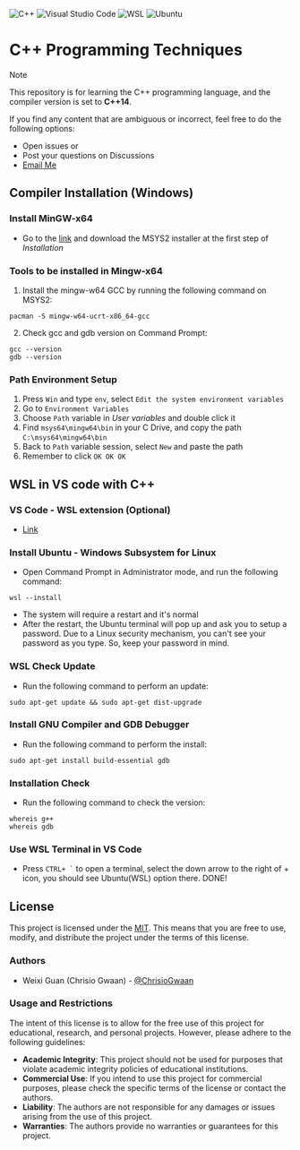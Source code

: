 ![C++](https://img.shields.io/badge/c++-%2300599C.svg?style=for-the-badge&logo=c%2B%2B&logoColor=white) ![Visual Studio Code](https://img.shields.io/badge/Visual%20Studio%20Code-0078d7.svg?style=for-the-badge&logo=visual-studio-code&logoColor=white) ![WSL](https://img.shields.io/badge/WSL-0078d7.svg?style=for-the-badge&logo=linux&logoColor=white) ![Ubuntu](https://img.shields.io/badge/Ubuntu-0078d7.svg?style=for-the-badge&logo=ubuntu&logoColor=white)

# C++ Programming Techniques

> [!NOTE]
> This repository is for learning the C++ programming language, and the compiler version is set to **C++14**.

If you find any content that are ambiguous or incorrect, feel free to do the following options:

* Open issues or
* Post your questions on Discussions
* [Email Me](chris322322@gmail.com)

## Compiler Installation (Windows)

### Install MinGW-x64

* Go to the [link](https://www.msys2.org/) and download the MSYS2 installer at the first step of _Installation_

### Tools to be installed in Mingw-x64

1. Install the mingw-w64 GCC by running the following command on MSYS2:

```
pacman -S mingw-w64-ucrt-x86_64-gcc
```

2. Check gcc and gdb version on Command Prompt:

```
gcc --version
gdb --version
```

### Path Environment Setup

1. Press `Win` and type `env`, select `Edit the system environment variables`
2. Go to `Environment Variables`
3. Choose `Path` variable in _User variables_ and double click it
4. Find `msys64\mingw64\bin` in your C Drive, and copy the path `C:\msys64\mingw64\bin`
5. Back to `Path` variable session, select `New` and paste the path
6. Remember to click `OK OK OK`

## WSL in VS code with C++

### VS Code - WSL extension (Optional)

* [Link](https://marketplace.visualstudio.com/items?itemName=ms-vscode-remote.remote-wsl)

### Install Ubuntu - Windows Subsystem for Linux

* Open Command Prompt in Administrator mode, and run the following command:
```
wsl --install
```
* The system will require a restart and it's normal
* After the restart, the Ubuntu terminal will pop up and ask you to setup a password. Due to a Linux security mechanism, you can't see your password as you type. So, keep your password in mind.

### WSL Check Update

* Run the following command to perform an update:
```
sudo apt-get update && sudo apt-get dist-upgrade
```

### Install GNU Compiler and GDB Debugger

* Run the following command to perform the install:
```
sudo apt-get install build-essential gdb
```

### Installation Check

* Run the following command to check the version:
```
whereis g++
whereis gdb
```

### Use WSL Terminal in VS Code

* Press ``` CTRL+ ` ``` to open a terminal, select the down arrow to the right of + icon, you should see Ubuntu(WSL) option there. DONE!

## License

This project is licensed under the [MIT](/LICENSE). This means that you are free to use, modify, and distribute the project under the terms of this license.

### Authors

- Weixi Guan (Chrisio Gwaan) - [@ChrisioGwaan](https://github.com/ChrisioGwaan)

### Usage and Restrictions

The intent of this license is to allow for the free use of this project for educational, research, and personal projects. However, please adhere to the following guidelines:
- **Academic Integrity**: This project should not be used for purposes that violate academic integrity policies of educational institutions.
- **Commercial Use**: If you intend to use this project for commercial purposes, please check the specific terms of the license or contact the authors.
- **Liability**: The authors are not responsible for any damages or issues arising from the use of this project.
- **Warranties**: The authors provide no warranties or guarantees for this project.